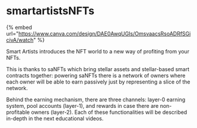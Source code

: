 # smartartistsNFTs

{% embed url="https://www.canva.com/design/DAE0AwqUGIs/OmsvaacsRsoADRfSGicivA/watch" %}

Smart Artists introduces the NFT world to a new way of profiting from your NFTs.

This is thanks to saNFTs which bring stellar assets and stellar-based smart contracts together: powering saNFTs there is a network of owners where each owner will be able to earn passively just by representing a slice of the network.

Behind the earning mechanism, there are three channels: layer-0 earning system, pool accounts (layer-1), and rewards in case there are non-profitable owners (layer-2). Each of these functionalities will be described in-depth in the next educational videos.
